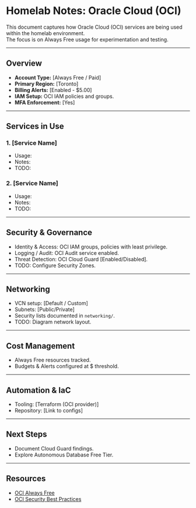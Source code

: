 # Homelab Notes: Oracle Cloud (OCI)

This document captures how Oracle Cloud (OCI) services are being used within the homelab environment.  
The focus is on Always Free usage for experimentation and testing.

---

## Overview
- **Account Type:** [Always Free / Paid]
- **Primary Region:** [Toronto]
- **Billing Alerts:** [Enabled - $5.00]
- **IAM Setup:** OCI IAM policies and groups.
- **MFA Enforcement:** [Yes]

---

## Services in Use

### 1. [Service Name]
- Usage:
- Notes:
- TODO:

### 2. [Service Name]
- Usage:
- Notes:
- TODO:

---

## Security & Governance
- Identity & Access: OCI IAM groups, policies with least privilege.
- Logging / Audit: OCI Audit service enabled.
- Threat Detection: OCI Cloud Guard [Enabled/Disabled].
- TODO: Configure Security Zones.

---

## Networking
- VCN setup: [Default / Custom]
- Subnets: [Public/Private]
- Security lists documented in `networking/`.
- TODO: Diagram network layout.

---

## Cost Management
- Always Free resources tracked.
- Budgets & Alerts configured at $ threshold.

---

## Automation & IaC
- Tooling: [Terraform (OCI provider)]
- Repository: [Link to configs]

---

## Next Steps
- Document Cloud Guard findings.
- Explore Autonomous Database Free Tier.

---

## Resources
- [OCI Always Free](https://www.oracle.com/ca/cloud/free/)  
- [OCI Security Best Practices](https://docs.oracle.com/en-us/iaas/Content/Security/Reference/security_best-practices.htm)  
